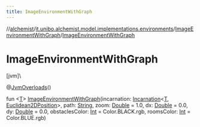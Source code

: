 ```yaml
---
title: ImageEnvironmentWithGraph
---
```

//[alchemist](../../../index.html)/[it.unibo.alchemist.model.implementations.environments](../index.html)/[ImageEnvironmentWithGraph](index.html)/[ImageEnvironmentWithGraph](-image-environment-with-graph.html)



# ImageEnvironmentWithGraph



[jvm]\




@[JvmOverloads](https://kotlinlang.org/api/latest/jvm/stdlib/kotlin.jvm/-jvm-overloads/index.html)()



fun <[T](index.html)> [ImageEnvironmentWithGraph](-image-environment-with-graph.html)(incarnation: [Incarnation](../../it.unibo.alchemist.model.interfaces/-incarnation/index.html)<[T](index.html), [Euclidean2DPosition](../../it.unibo.alchemist.model.implementations.positions/-euclidean2-d-position/index.html)>, path: [String](https://kotlinlang.org/api/latest/jvm/stdlib/kotlin/-string/index.html), zoom: [Double](https://kotlinlang.org/api/latest/jvm/stdlib/kotlin/-double/index.html) = 1.0, dx: [Double](https://kotlinlang.org/api/latest/jvm/stdlib/kotlin/-double/index.html) = 0.0, dy: [Double](https://kotlinlang.org/api/latest/jvm/stdlib/kotlin/-double/index.html) = 0.0, obstaclesColor: [Int](https://kotlinlang.org/api/latest/jvm/stdlib/kotlin/-int/index.html) = Color.BLACK.rgb, roomsColor: [Int](https://kotlinlang.org/api/latest/jvm/stdlib/kotlin/-int/index.html) = Color.BLUE.rgb)




